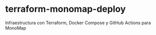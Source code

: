 # terraform-monomap-deploy
Infraestructura con Terraform, Docker Compose y GitHub Actions para MonoMap
